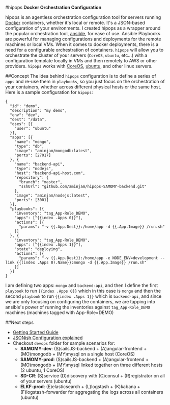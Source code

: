 #hipops
**Docker Orchestration Configuration**  

hipops is an agentless orchestration configuration tool for servers running [Docker](https://github.com/docker/docker) containers, whether it's local or remote.
It's a JSON-based configuration of your environments. I created hipops as a wrapper around the popular orchestration tool, [ansible](https://github.com/ansible/ansible), for ease of use.
Ansible Playbooks are powerful for managing configurations and deployments for the remote machines or local VMs. When it comes to docker deployments, there is a need for a configurable orchestration of containers. `hipops` will allow you to orchestrate the cluster of your servers (`CoreOS`, `ubuntu`, etc...) with a configuration template locally in VMs and then remotely to AWS or other providers. `hipops` works with [CoreOS](https://CoreOS.com/), [ubuntu](http://www.ubuntu.com/), and other linux servers.

##Concept
The idea behind `hipops` configuration is to define a series of `apps` and re-use them in `playbooks`, so you just focus on the orchestration of your containers, whether across different physical hosts or the same host. Here is a sample configuration for `hipops`:
```
{
  "id": "demo",
  "description": "my demo",
  "env": "dev",
  "dest": "/data",
  "oses": [{
    "user": "ubuntu"
  }],
  "apps": [{
    "name": "mongo",
    "type": "db",
    "image": "aminjam/mongodb:latest",
    "ports": [27017]
  }, {
    "name": "backend-api",
    "type": "nodejs",
    "host": "backend-api-host.com",
    "repository": {
      "branch": "master",
      "sshUrl": "github.com/aminjam/hipops-SAMOMY-backend.git"
    },
    "image": "aminjam/nodejs:latest",
    "ports": [3001]
  }],
  "playbooks": [{
    "inventory": "tag_App-Role_DEMO",
    "apps": ["{{index .Apps 0}}"],
    "actions": [{
      "params": "-v {{.App.Dest}}:/home/app -d {{.App.Image}} /run.sh"
    }]
  }, {
    "inventory": "tag_App-Role_DEMO",
    "apps": ["{{index .Apps 1}}"],
    "state": "deploying",
    "actions": [{
      "params": "-v {{.App.Dest}}:/home/app -e NODE_ENV=development --link {{(index .Apps 0).Name}}:mongo -d {{.App.Image}} /run.sh"
    }]
  }]
}
```
I am defining two apps: `mongo` and `backend-api`, and then I define the first `playbook` to run `{{index .Apps 0}}` which in this case is `mongo` and then the second `playbook` to run `{{index .Apps 1}}` which is `backend-api`, and since we are only focusing on configuring the containers, we are tapping into ansible's power of running the inventories against `tag_App-Role_DEMO` machines (machines tagged with App-Role=DEMO)

##Next steps
- [Getting Started Guide](https://github.com/aminjam/hipops/wiki/Getting-Started)
- [JSONish Configuration explained](https://github.com/aminjam/hipops/wiki/JSONish-Configuration)
- Checkout `devops` folder for sample scenarios for:
  - **SAMOMY-dev**: (S)sailsJS-backend + (A)angular-frontend + (MO)mongodb + (MY)mysql on a single host (CoreOS)
  - **SAMOMY-prod**: (S)sailsJS-backend + (A)angular-frontend + (MO)mongodb + (MY)mysql linked together on three different hosts (2 ubuntu, 1 CoreOS)
  - **SD-CR**: (S)service (D)discovery with (C)consul + (R)registrator on all of your servers (ubuntu)
  - **ELKF-prod**: (E)elasticsearch + (L)logstash + (K)kabana + (F)logstash-forwarder for aggregating the logs across all containers (ubuntu)
